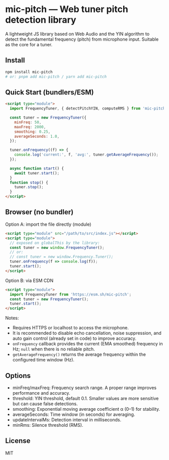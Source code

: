 # mic-pitch — Web tuner pitch detection library

A lightweight JS library based on Web Audio and the YIN algorithm to detect the fundamental frequency (pitch) from microphone input. Suitable as the core for a tuner.

## Install

```bash
npm install mic-pitch
# or: pnpm add mic-pitch / yarn add mic-pitch
```

## Quick Start (bundlers/ESM)

```html
<script type="module">
  import FrequencyTuner, { detectPitchYIN, computeRMS } from 'mic-pitch';

  const tuner = new FrequencyTuner({
    minFreq: 50,
    maxFreq: 2000,
    smoothing: 0.25,
    averageSeconds: 1.0,
  });

  tuner.onFrequency((f) => {
    console.log('current:', f, 'avg:', tuner.getAverageFrequency());
  });

  async function start() {
    await tuner.start();
  }
  function stop() {
    tuner.stop();
  }
</script>
```

## Browser (no bundler)

Option A: import the file directly (module)
```html
<script type="module" src="/path/to/src/index.js"></script>
<script type="module">
  // exposed on globalThis by the library:
  const tuner = new window.FrequencyTuner();
  // or:
  // const tuner = new window.Frequency.Tuner();
  tuner.onFrequency(f => console.log(f));
  tuner.start();
</script>
```

Option B: via ESM CDN
```html
<script type="module">
  import FrequencyTuner from 'https://esm.sh/mic-pitch';
  const tuner = new FrequencyTuner();
  tuner.start();
</script>
```

Notes:
- Requires HTTPS or localhost to access the microphone.
- It is recommended to disable echo cancellation, noise suppression, and auto gain control (already set in code) to improve accuracy.
- `onFrequency` callback provides the current (EMA smoothed) frequency in Hz; `null` when there is no reliable pitch.
- `getAverageFrequency()` returns the average frequency within the configured time window (Hz).

## Options
- minFreq/maxFreq: Frequency search range. A proper range improves performance and accuracy.
- threshold: YIN threshold, default 0.1. Smaller values are more sensitive but can cause false detections.
- smoothing: Exponential moving average coefficient α (0–1) for stability.
- averageSeconds: Time window (in seconds) for averaging.
- updateIntervalMs: Detection interval in milliseconds.
- minRms: Silence threshold (RMS).

## License
MIT
